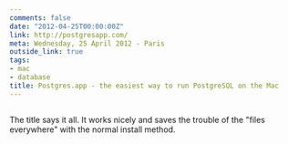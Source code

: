 ```yaml
---
comments: false
date: "2012-04-25T00:00:00Z"
link: http://postgresapp.com/
meta: Wednesday, 25 April 2012 - Paris
outside_link: true
tags:
- mac
- database
title: Postgres.app - the easiest way to run PostgreSQL on the Mac
---
```

<a href="http://postgresapp.com/"><img src="http://designisinthecode.com/images/posts/postgres-app.jpg" alt="" /></a>

The title says it all. It works nicely and saves the trouble of the "files everywhere" with the normal install method.